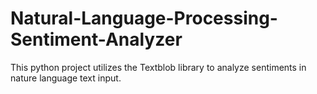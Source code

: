 # Natural-Language-Processing-Sentiment-Analyzer
This python project utilizes the Textblob library to analyze sentiments in nature language text input.
